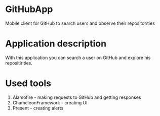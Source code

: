 # GitHubApp
Mobile client for GitHub to search users and observe their repositorities

# Application description
With this application you can search a user on GitHub and explore his repositirities. 

# Used tools
1. Alamofire - making requests to GitHub and getting responses
2. ChameleonFramework - creating UI
3. Present - creating alerts
